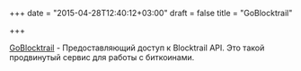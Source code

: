 +++
date = "2015-04-28T12:40:12+03:00"
draft = false
title = "GoBlocktrail"

+++

<p><a href="https://github.com/conejoninja/goblocktrail">GoBlocktrail</a>&nbsp;- Предоставляющий доступ к&nbsp;Blocktrail API. Это такой продвинутый сервис для работы с биткоинами.</p>

